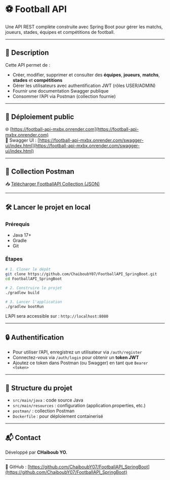 # ⚽ Football API

Une API REST complète construite avec Spring Boot pour gérer les matchs, joueurs, stades, équipes et compétitions de football.

---

## 📌 Description

Cette API permet de :
- Créer, modifier, supprimer et consulter des **équipes**, **joueurs**, **matchs**, **stades** et **compétitions**
- Gérer les utilisateurs avec authentification JWT (rôles USER/ADMIN)
- Fournir une documentation Swagger publique
- Consommer l’API via Postman (collection fournie)

---

## 🚀 Déploiement public

🌐 [https://football-api-mxbx.onrender.com](https://football-api-mxbx.onrender.com)  
📘 Swagger UI : [https://football-api-mxbx.onrender.com/swagger-ui/index.html](https://football-api-mxbx.onrender.com/swagger-ui/index.html)

---

## 🧪 Collection Postman

📥 [Télécharger FootballAPI Collection (JSON)](postman/FootballAPI.postman_collection.json)

---

## 🛠️ Lancer le projet en local

### Prérequis

- Java 17+
- Gradle
- Git

### Étapes

```bash
# 1. Cloner le dépôt
git clone https://github.com/ChaiboubY07/FootballAPI_SpringBoot.git
cd FootballAPI_SpringBoot

# 2. Construire le projet
./gradlew build

# 3. Lancer l'application
./gradlew bootRun
```

L’API sera accessible sur : `http://localhost:8080`

---

## 🔒 Authentification

- Pour utiliser l’API, enregistrez un utilisateur via `/auth/register`
- Connectez-vous via `/auth/login` pour obtenir un **token JWT**
- Ajoutez ce token dans Postman (ou Swagger) en tant que `Bearer <token>`

---

## 📂 Structure du projet

- `src/main/java` : code source Java
- `src/main/resources` : configuration (application.properties, etc.)
- `postman/` : collection Postman
- `Dockerfile` : pour déploiement containerisé

---

## 📬 Contact

Développé par **CHaiboub YO.**

---

🔗 GitHub : [https://github.com/ChaiboubY07/FootballAPI_SpringBoot](https://github.com/ChaiboubY07/FootballAPI_SpringBoot)